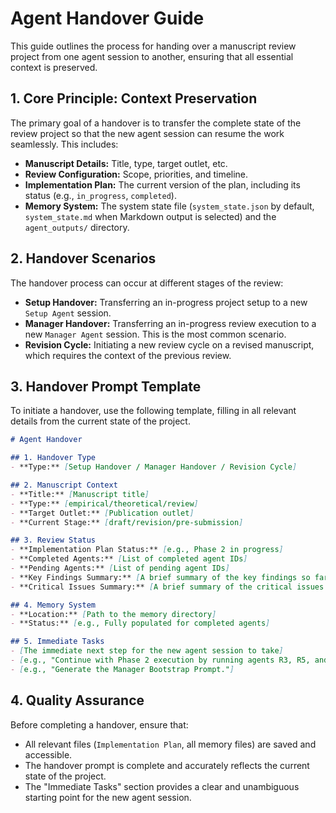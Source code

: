 # Agent Handover Guide

This guide outlines the process for handing over a manuscript review project from one agent session to another, ensuring that all essential context is preserved.

## 1. Core Principle: Context Preservation

The primary goal of a handover is to transfer the complete state of the review project so that the new agent session can resume the work seamlessly. This includes:

-   **Manuscript Details:** Title, type, target outlet, etc.
-   **Review Configuration:** Scope, priorities, and timeline.
-   **Implementation Plan:** The current version of the plan, including its status (e.g., `in_progress`, `completed`).
-   **Memory System:** The system state file (`system_state.json` by default, `system_state.md` when Markdown output is selected) and the `agent_outputs/` directory.

## 2. Handover Scenarios

The handover process can occur at different stages of the review:

-   **Setup Handover:** Transferring an in-progress project setup to a new `Setup Agent` session.
-   **Manager Handover:** Transferring an in-progress review execution to a new `Manager Agent` session. This is the most common scenario.
-   **Revision Cycle:** Initiating a new review cycle on a revised manuscript, which requires the context of the previous review.

## 3. Handover Prompt Template

To initiate a handover, use the following template, filling in all relevant details from the current state of the project.

```markdown
# Agent Handover

## 1. Handover Type
- **Type:** [Setup Handover / Manager Handover / Revision Cycle]

## 2. Manuscript Context
- **Title:** [Manuscript title]
- **Type:** [empirical/theoretical/review]
- **Target Outlet:** [Publication outlet]
- **Current Stage:** [draft/revision/pre-submission]

## 3. Review Status
- **Implementation Plan Status:** [e.g., Phase 2 in progress]
- **Completed Agents:** [List of completed agent IDs]
- **Pending Agents:** [List of pending agent IDs]
- **Key Findings Summary:** [A brief summary of the key findings so far]
- **Critical Issues Summary:** [A brief summary of the critical issues identified so far]

## 4. Memory System
- **Location:** [Path to the memory directory]
- **Status:** [e.g., Fully populated for completed agents]

## 5. Immediate Tasks
- [The immediate next step for the new agent session to take]
- [e.g., "Continue with Phase 2 execution by running agents R3, R5, and R7."]
- [e.g., "Generate the Manager Bootstrap Prompt."]
```

## 4. Quality Assurance

Before completing a handover, ensure that:
- All relevant files (`Implementation Plan`, all memory files) are saved and accessible.
- The handover prompt is complete and accurately reflects the current state of the project.
- The "Immediate Tasks" section provides a clear and unambiguous starting point for the new agent session.
